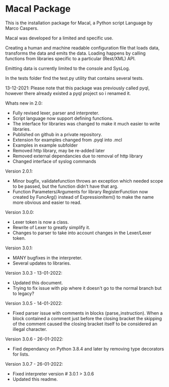 # Macal Package

This is the installation package for Macal, a Python script Language by Marco Caspers.

Macal was developed for a limited and specific use.

Creating a human and machine readable configuration file that loads data, transforms the data and emits the data.
Loading happens by calling functions from libraries specific to a particular (Rest/XML) API.

Emitting data is currently limited to the console and SysLog.

In the tests folder find the test.py utility that contains several tests.

13-12-2021:
Please note that this package was previously called pyql, however there already existed a pyql project so i renamed it.

Whats new in 2.0:

- Fully revised lexer, parser and interpreter.
- Script language now support defining functions.
- The interface for libraries was changed to make it much easier to write libraries.
- Published on github in a private repository.
- Extension for examples changed from .pyql into .mcl
- Examples in example subfolder
- Removed http library, may be re-added later
- Removed external dependancies due to removal of http library
- Changed interface of syslog commands

Version 2.0.1:
- Minor bugfix, validatefunction throws an exception which needed scope to be passed, but the function didn't have that arg.
- Function Parameters/Arguments for library RegisterFunction now created by FuncArg() instead of ExpressionItem() to 
  make the name more obvious and easier to read.

Version 3.0.0:
- Lexer token is now a class.
- Rewrite of Lexer to greatly simplify it.
- Changes to parser to take into account changes in the Lexer/Lexer token.

Version 3.0.1:
- MANY bugfixes in the interpreter.
- Several updates to libraries.

Version 3.0.3 - 13-01-2022:
- Updated this document.
- Trying to fix issue with pip where it doesn't go to the normal branch but to legacy?

Version 3.0.5 - 14-01-2022:
- Fixed parser issue with comments in blocks (parse_instruction).
  When a block contained a comment just before the closing bracket the skipping of the comment 
  caused the closing bracket itself to be considered an illegal character.

Version 3.0.6 - 26-01-2022:
- Fied dependancy on Python 3.8.4 and later by removing type decorators for lists.

Version 3.0.7 - 26-01-2022:
- Fixed interpreter version # 3.0.1 > 3.0.6
- Updated this readme.
